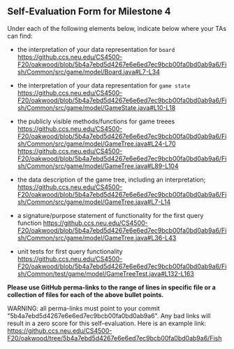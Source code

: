 ## Self-Evaluation Form for Milestone 4

Under each of the following elements below, indicate below where your
TAs can find:

- the interpretation of your data representation for `board`
https://github.ccs.neu.edu/CS4500-F20/oakwood/blob/5b4a7ebd5d4267e6e6ed7ec9bcb00fa0bd0ab9a6/Fish/Common/src/game/model/Board.java#L7-L34

- the interpretation of your data representation for `game state`
https://github.ccs.neu.edu/CS4500-F20/oakwood/blob/5b4a7ebd5d4267e6e6ed7ec9bcb00fa0bd0ab9a6/Fish/Common/src/game/model/GameState.java#L10-L18


- the publicly visible methods/functions for game treees 
https://github.ccs.neu.edu/CS4500-F20/oakwood/blob/5b4a7ebd5d4267e6e6ed7ec9bcb00fa0bd0ab9a6/Fish/Common/src/game/model/GameTree.java#L24-L70
https://github.ccs.neu.edu/CS4500-F20/oakwood/blob/5b4a7ebd5d4267e6e6ed7ec9bcb00fa0bd0ab9a6/Fish/Common/src/game/model/GameTree.java#L89-L104


- the data description of the game tree, including an interpretation;
https://github.ccs.neu.edu/CS4500-F20/oakwood/blob/5b4a7ebd5d4267e6e6ed7ec9bcb00fa0bd0ab9a6/Fish/Common/src/game/model/GameTree.java#L7-L14


- a signature/purpose statement of functionality for the first query function
https://github.ccs.neu.edu/CS4500-F20/oakwood/blob/5b4a7ebd5d4267e6e6ed7ec9bcb00fa0bd0ab9a6/Fish/Common/src/game/model/GameTree.java#L36-L43


- unit tests for first query functionality
https://github.ccs.neu.edu/CS4500-F20/oakwood/blob/5b4a7ebd5d4267e6e6ed7ec9bcb00fa0bd0ab9a6/Fish/Common/test/game/model/GameTreeTest.java#L132-L163

**Please use GitHub perma-links to the range of lines in specific
file or a collection of files for each of the above bullet points.**

  WARNING: all perma-links must point to your commit "5b4a7ebd5d4267e6e6ed7ec9bcb00fa0bd0ab9a6".
  Any bad links will result in a zero score for this self-evaluation.
  Here is an example link:
    <https://github.ccs.neu.edu/CS4500-F20/oakwood/tree/5b4a7ebd5d4267e6e6ed7ec9bcb00fa0bd0ab9a6/Fish>

